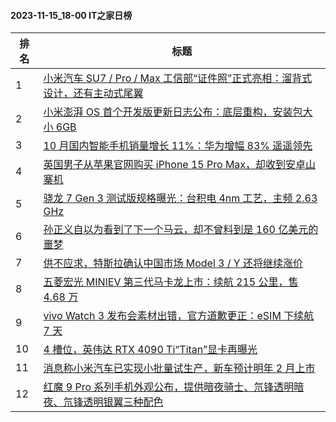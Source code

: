 #### 2023-11-15_18-00  IT之家日榜

| 排名 | 标题|
| --- | ---|
| 1 | [小米汽车 SU7 / Pro / Max 工信部“证件照”正式亮相：溜背式设计，还有主动式尾翼](https://www.ithome.com/0/732/747.htm) |
| 2 | [小米澎湃 OS 首个开发版更新日志公布：底层重构，安装包大小 6GB](https://www.ithome.com/0/732/518.htm) |
| 3 | [10 月国内智能手机销量增长 11%：华为增幅 83% 遥遥领先](https://www.ithome.com/0/732/523.htm) |
| 4 | [英国男子从苹果官网购买 iPhone 15 Pro Max，却收到安卓山寨机](https://www.ithome.com/0/732/547.htm) |
| 5 | [骁龙 7 Gen 3 测试版规格曝光：台积电 4nm 工艺，主频 2.63 GHz](https://www.ithome.com/0/732/552.htm) |
| 6 | [孙正义自以为看到了下一个马云，却不曾料到是 160 亿美元的噩梦](https://www.ithome.com/0/732/584.htm) |
| 7 | [供不应求，特斯拉确认中国市场 Model 3 / Y 还将继续涨价](https://www.ithome.com/0/732/535.htm) |
| 8 | [五菱宏光 MINIEV 第三代马卡龙上市：续航 215 公里，售 4.68 万](https://www.ithome.com/0/732/539.htm) |
| 9 | [vivo Watch 3 发布会素材出错，官方道歉更正：eSIM 下续航 7 天](https://www.ithome.com/0/732/554.htm) |
| 10 | [4 槽位，英伟达 RTX 4090 Ti“Titan”显卡再曝光](https://www.ithome.com/0/732/677.htm) |
| 11 | [消息称小米汽车已实现小批量试生产，新车预计明年 2 月上市](https://www.ithome.com/0/732/685.htm) |
| 12 | [红魔 9 Pro 系列手机外观公布，提供暗夜骑士、氘锋透明暗夜、氘锋透明银翼三种配色](https://www.ithome.com/0/732/641.htm) |
